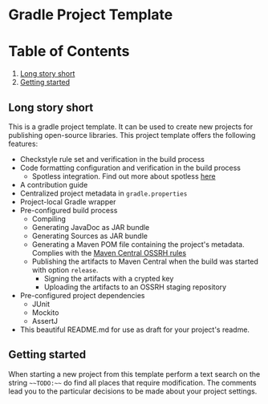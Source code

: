 [//]: # (~~TODO:~~ Change this readme and describe your project. Give a short introduction with the most significant information and then provide a closer look to your project using the headlines and the table of content to structure the readme file.)

# Gradle Project Template

# Table of Contents
1. [Long story short](#long-story-short)
2. [Getting started](#getting-started)

## Long story short

This is a gradle project template. It can be used to create new projects for publishing open-source libraries. This project template offers the following features:
* Checkstyle rule set and verification in the build process
* Code formatting configuration and verification in the build process
  * Spotless integration. Find out more about spotless [here](https://github.com/diffplug/spotless)
* A contribution guide
* Centralized project metadata in `gradle.properties`
* Project-local Gradle wrapper
* Pre-configured build process
  * Compiling
  * Generating JavaDoc as JAR bundle
  * Generating Sources as JAR bundle
  * Generating a Maven POM file containing the project's metadata. Complies with the [Maven Central OSSRH rules](http://central.sonatype.org/pages/ossrh-guide.html)
  * Publishing the artifacts to Maven Central when the build was started with option `release`.
    * Signing the artifacts with a crypted key
    * Uploading the artifacts to an OSSRH staging repository
* Pre-configured project dependencies
  * JUnit
  * Mockito
  * AssertJ
* This beautiful README.md for use as draft for your project's readme.

## Getting started

When starting a new project from this template perform a text search on the string `~~TODO:~~` do find all places that require modification. The comments lead you to the particular decisions to be made about your project settings.